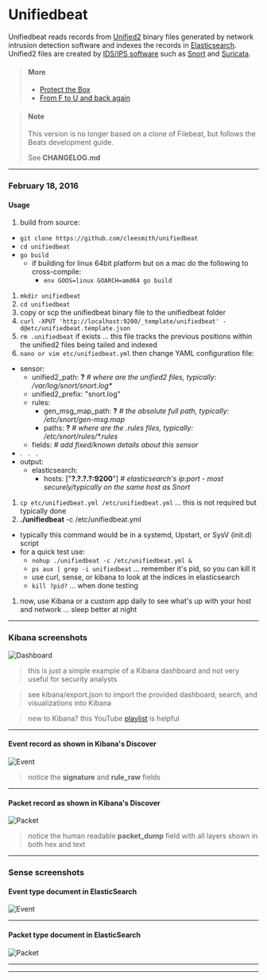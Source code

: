 # Unifiedbeat

Unifiedbeat reads records from [Unified2](http://manual.snort.org/node44.html) binary files generated by network intrusion detection software and indexes the records in [Elasticsearch](https://www.elastic.co/).
Unified2 files are created by [IDS/IPS software](https://en.wikipedia.org/wiki/Intrusion_prevention_system)
such as [Snort](https://www.snort.org/) and [Suricata](http://suricata-ids.org/).

> #### More
>
> * [Protect the Box](https://medium.com/@cleesmith/protect-the-box-c245acbaae81#.59j14oijl)
> * [From F to U and back again](https://medium.com/@cleesmith/from-f-to-u-and-back-again-9a021d643053#.l5qhab260)

> #### Note
>
> This version is no longer based on a clone of Filebeat, but follows the Beats development guide.
>
> See **CHANGELOG.md**

***

### February 18, 2016

#### Usage

1. build from source:
  * ```git clone https://github.com/cleesmith/unifiedbeat```
  * ```cd unifiedbeat```
  * ```go build```
    * if building for linux 64bit platform but on a mac do the following to cross-compile:
      * ```env GOOS=linux GOARCH=amd64 go build```
1. ```mkdir unifiedbeat```
1. ```cd unifiedbeat```
1. copy or scp the unifiedbeat binary file to the unifiedbeat folder
1. ```curl -XPUT 'http://localhost:9200/_template/unifiedbeat' -d@etc/unifiedbeat.template.json```
1. ```rm .unifiedbeat``` if exists ... this file tracks the previous positions within the unified2 files being tailed and indexed
1. ```nano or vim etc/unifiedbeat.yml``` then change YAML configuration file:
  * sensor:
    * unified2_path: **?**  _# where are the unified2 files, typically: /var/log/snort/snort.log*_
    * unified2_prefix: "snort.log"
    * rules:
      * gen_msg_map_path: **?**  _# the absolute full path, typically: /etc/snort/gen-msg.map_
      * paths: **?**  _# where are the .rules files, typically: /etc/snort/rules/*.rules_
    * fields: _# add fixed/known details about this sensor_
  * . &nbsp; . &nbsp; .
  * output:
    * elasticsearch:
      * hosts: ["**?.?.?.?:9200**"]  _# elasticsearch's ip:port - most securely/typically on the same host as Snort_
1. ```cp etc/unifiedbeat.yml /etc/unifiedbeat.yml``` ... this is not required but typically done
1. **./unifiedbeat** -c /etc/unifiedbeat.yml
  * typically this command would be in a systemd, Upstart, or SysV (init.d) script
  * for a quick test use:
    * ```nohup ./unifiedbeat -c /etc/unifiedbeat.yml &```
    * ```ps aux | grep -i unifiedbeat``` ... remember it's pid, so you can kill it
    * use curl, sense, or kibana to look at the indices in elasticsearch
    * ```kill ?pid?``` ... when done testing
1. now, use Kibana or a custom app daily to see what's up with your host and network ... sleep better at night

***

### Kibana screenshots

![Dashboard](https://raw.githubusercontent.com/cleesmith/unifiedbeat/master/screenshots/kibana_dashboard.png "example Kibana dashboard")

> this is just a simple example of a Kibana dashboard and not very useful for security analysts

> see kibana/export.json to import the provided dashboard, search, and visualizations into Kibana

> new to Kibana? this YouTube [playlist](https://www.youtube.com/playlist?list=PLhLSfisesZIvA8ad1J2DSdLWnTPtzWSfI) is helpful

***

#### Event record as shown in Kibana's Discover

![Event](https://raw.githubusercontent.com/cleesmith/unifiedbeat/master/screenshots/kibana_event_record.png "Kibana Discover event record")

> notice the **signature** and **rule_raw** fields

***

#### Packet record as shown in Kibana's Discover

![Packet](https://raw.githubusercontent.com/cleesmith/unifiedbeat/master/screenshots/kibana_packet_record.png "Kibana Discover packet record")

> notice the human readable **packet_dump** field with all layers shown in both hex and text

***

### Sense screenshots

#### Event type document in ElasticSearch

![Event](https://raw.githubusercontent.com/cleesmith/unifiedbeat/master/screenshots/unifiedbeat_event.png "typical Event type document in ElasticSearch")

***

#### Packet type document in ElasticSearch

![Packet](https://raw.githubusercontent.com/cleesmith/unifiedbeat/master/screenshots/unifiedbeat_packet.png "typical Packet type document in ElasticSearch")

***
***
